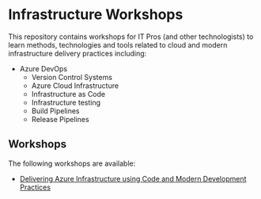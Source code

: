 # Infrastructure Workshops

This repository contains workshops for IT Pros (and other technologists) to learn
methods, technologies and tools related to cloud and modern infrastructure delivery
practices including:

- Azure DevOps
  - Version Control Systems
  - Azure Cloud Infrastructure
  - Infrastructure as Code
  - Infrastructure testing
  - Build Pipelines
  - Release Pipelines

## Workshops

The following workshops are available:

- [Delivering Azure Infrastructure using Code and Modern Development Practices](Delivering_Azure_Infrastructure_using_Code_and_Modern_Development_Practices\README.MD)
